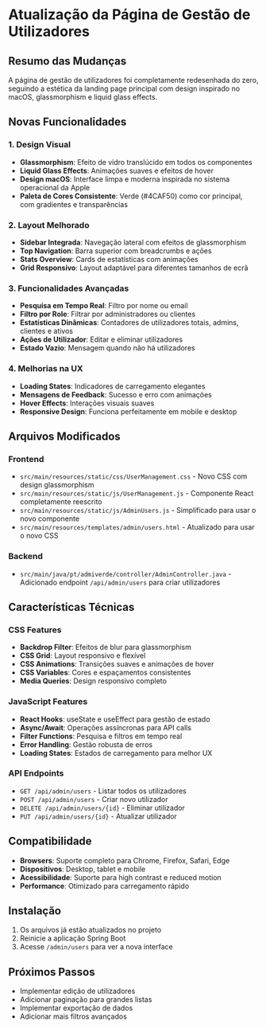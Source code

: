 # Atualização da Página de Gestão de Utilizadores

## Resumo das Mudanças

A página de gestão de utilizadores foi completamente redesenhada do zero, seguindo a estética da landing page principal com design inspirado no macOS, glassmorphism e liquid glass effects.

## Novas Funcionalidades

### 1. Design Visual
- **Glassmorphism**: Efeito de vidro translúcido em todos os componentes
- **Liquid Glass Effects**: Animações suaves e efeitos de hover
- **Design macOS**: Interface limpa e moderna inspirada no sistema operacional da Apple
- **Paleta de Cores Consistente**: Verde (#4CAF50) como cor principal, com gradientes e transparências

### 2. Layout Melhorado
- **Sidebar Integrada**: Navegação lateral com efeitos de glassmorphism
- **Top Navigation**: Barra superior com breadcrumbs e ações
- **Stats Overview**: Cards de estatísticas com animações
- **Grid Responsivo**: Layout adaptável para diferentes tamanhos de ecrã

### 3. Funcionalidades Avançadas
- **Pesquisa em Tempo Real**: Filtro por nome ou email
- **Filtro por Role**: Filtrar por administradores ou clientes
- **Estatísticas Dinâmicas**: Contadores de utilizadores totais, admins, clientes e ativos
- **Ações de Utilizador**: Editar e eliminar utilizadores
- **Estado Vazio**: Mensagem quando não há utilizadores

### 4. Melhorias na UX
- **Loading States**: Indicadores de carregamento elegantes
- **Mensagens de Feedback**: Sucesso e erro com animações
- **Hover Effects**: Interações visuais suaves
- **Responsive Design**: Funciona perfeitamente em mobile e desktop

## Arquivos Modificados

### Frontend
- `src/main/resources/static/css/UserManagement.css` - Novo CSS com design glassmorphism
- `src/main/resources/static/js/UserManagement.js` - Componente React completamente reescrito
- `src/main/resources/static/js/AdminUsers.js` - Simplificado para usar o novo componente
- `src/main/resources/templates/admin/users.html` - Atualizado para usar o novo CSS

### Backend
- `src/main/java/pt/admiverde/controller/AdminController.java` - Adicionado endpoint `/api/admin/users` para criar utilizadores

## Características Técnicas

### CSS Features
- **Backdrop Filter**: Efeitos de blur para glassmorphism
- **CSS Grid**: Layout responsivo e flexível
- **CSS Animations**: Transições suaves e animações de hover
- **CSS Variables**: Cores e espaçamentos consistentes
- **Media Queries**: Design responsivo completo

### JavaScript Features
- **React Hooks**: useState e useEffect para gestão de estado
- **Async/Await**: Operações assíncronas para API calls
- **Filter Functions**: Pesquisa e filtros em tempo real
- **Error Handling**: Gestão robusta de erros
- **Loading States**: Estados de carregamento para melhor UX

### API Endpoints
- `GET /api/admin/users` - Listar todos os utilizadores
- `POST /api/admin/users` - Criar novo utilizador
- `DELETE /api/admin/users/{id}` - Eliminar utilizador
- `PUT /api/admin/users/{id}` - Atualizar utilizador

## Compatibilidade

- **Browsers**: Suporte completo para Chrome, Firefox, Safari, Edge
- **Dispositivos**: Desktop, tablet e mobile
- **Acessibilidade**: Suporte para high contrast e reduced motion
- **Performance**: Otimizado para carregamento rápido

## Instalação

1. Os arquivos já estão atualizados no projeto
2. Reinicie a aplicação Spring Boot
3. Acesse `/admin/users` para ver a nova interface

## Próximos Passos

- Implementar edição de utilizadores
- Adicionar paginação para grandes listas
- Implementar exportação de dados
- Adicionar mais filtros avançados 